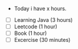- Today i have x hours.
- [ ] Learning Java (3 hours)
- [ ] Leetcode (1 hour)
- [ ] Book (1 hour)
- [ ] Excercise (30 minutes)
